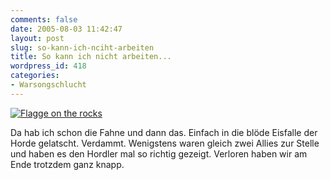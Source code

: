 ```yaml
---
comments: false
date: 2005-08-03 11:42:47
layout: post
slug: so-kann-ich-nciht-arbeiten
title: So kann ich nicht arbeiten...
wordpress_id: 418
categories:
- Warsongschlucht
---
```


[![Flagge on the rocks](http://photos23.flickr.com/30841568_0905015268.jpg)](http://www.flickr.com/photos/walsweer/30841568/)

Da hab ich schon die Fahne und dann das. Einfach in die blöde Eisfalle der Horde gelatscht. Verdammt. Wenigstens waren gleich zwei Allies zur Stelle und haben es den Hordler mal so richtig gezeigt. Verloren haben wir am Ende trotzdem ganz knapp.
